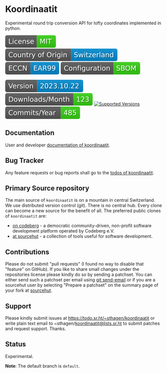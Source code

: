 # Koordinaatit

Experimental round trip conversion API for lofty coordinates implemented in python.

[![License](docs/badges/license-spdx-mit.svg)](https://git.sr.ht/~sthagen/koordinaatit/tree/default/item/LICENSE)
[![Country of Origin](docs/badges/country-of-origin-name-switzerland-neutral.svg)](https://git.sr.ht/~sthagen/koordinaatit/tree/default/item/COUNTRY-OF-ORIGIN)
[![Export Classification Control Number (ECCN)](docs/badges/export-control-classification-number_eccn-ear99-neutral.svg)](https://git.sr.ht/~sthagen/koordinaatit/tree/default/item/EXPORT-CONTROL-CLASSIFICATION-NUMBER)
[![Configuration](docs/badges/configuration-sbom.svg)](https://git.sr.ht/~sthagen/koordinaatit/tree/default/item/docs/third-party/README.md)

[![Version](docs/badges/latest-release.svg)](https://pypi.python.org/pypi/koordinaatit/)
[![Downloads](docs/badges/downloads-per-month.svg)](https://pepy.tech/project/koordinaatit)
[![Supported Versions](https://img.shields.io/pypi/pyversions/koordinaatit.svg?style=flat)](https://pypi.python.org/pypi/koordinaatit/)
[![Maintenance Status](docs/badges/commits-per-year.svg)](https://git.sr.ht/~sthagen/koordinaatit/log)

## Documentation

User and developer [documentation of koordinaatit](https://codes.dilettant.life/docs/koordinaatit).

## Bug Tracker

Any feature requests or bug reports shall go to the [todos of koordinaatit](https://todo.sr.ht/~sthagen/koordinaatit).

## Primary Source repository

The main source of `koordinaatit` is on a mountain in central Switzerland.
We use distributed version control (git).
There is no central hub.
Every clone can become a new source for the benefit of all.
The preferred public clones of `koordinaatit` are:

* [on codeberg](https://codeberg.org/sthagen/koordinaatit) - a democratic community-driven, non-profit software development platform operated by Codeberg e.V.
* [at sourcehut](https://git.sr.ht/~sthagen/koordinaatit) - a collection of tools useful for software development.

## Contributions

Please do not submit "pull requests" (I found no way to disable that "feature" on GitHub).
If you like to share small changes under the repositories license please kindly do so by sending a patchset.
You can either send such a patchset per email using [git send-email](https://git-send-email.io) or 
if you are a sourcehut user by selecting "Prepare a patchset" on the summary page of your fork at [sourcehut](https://git.sr.ht/).

## Support

Please kindly submit issues at https://todo.sr.ht/~sthagen/koordinaatit or write plain text email to ~sthagen/koordinaatit@lists.sr.ht to submit patches and request support. Thanks.

## Status

Experimental.

**Note**: The default branch is `default`.

